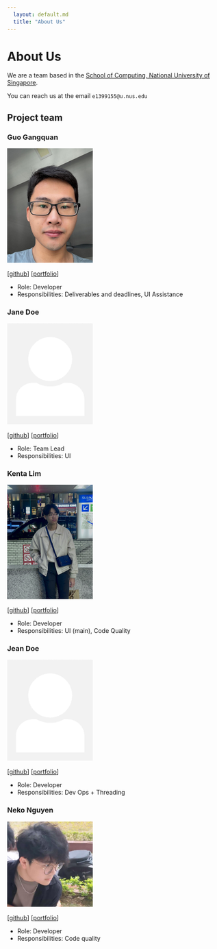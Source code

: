 ```yaml
---
  layout: default.md
  title: "About Us"
---
```


# About Us

We are a team based in the [School of Computing, National University of Singapore](http://www.comp.nus.edu.sg).

You can reach us at the email `e1399155@u.nus.edu`

## Project team

### Guo Gangquan

<img src="images/guogangquan.png" width="200px">

[[github](https://github.com/GuoGangQuan)]
[[portfolio](team/GuoGangquan.md)]

* Role: Developer
* Responsibilities: Deliverables and deadlines, UI Assistance

### Jane Doe

<img src="images/johndoe.png" width="200px">

[[github](http://github.com/johndoe)]
[[portfolio](team/johndoe.md)]

* Role: Team Lead
* Responsibilities: UI

### Kenta Lim

<img src="images/kentalim2.png" width="200px">

[[github](http://github.com/kentalim2)] [[portfolio](team/johndoe.md)]

* Role: Developer
* Responsibilities: UI (main), Code Quality

### Jean Doe

<img src="images/johndoe.png" width="200px">

[[github](http://github.com/johndoe)]
[[portfolio](team/johndoe.md)]

* Role: Developer
* Responsibilities: Dev Ops + Threading

### Neko Nguyen

<img src="images/neko-nguyen.png" width="200px">

[[github](http://github.com/Neko-Nguyen)]
[[portfolio](team/neko-nguyen.md)]

* Role: Developer
* Responsibilities: Code quality

